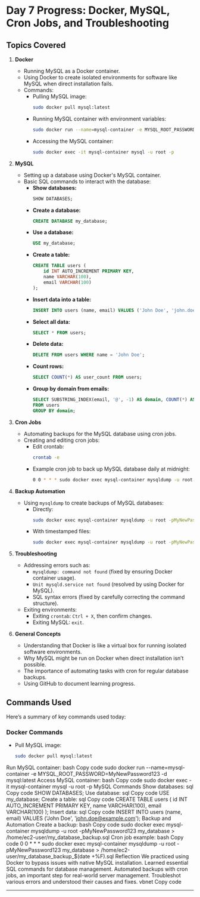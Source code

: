 # Day 7 Progress: Docker, MySQL, Cron Jobs, and Troubleshooting

## **Topics Covered**
1. **Docker**
   - Running MySQL as a Docker container.
   - Using Docker to create isolated environments for software like MySQL when direct installation fails.
   - Commands:
     - Pulling MySQL image:
       ```bash
       sudo docker pull mysql:latest
       ```
     - Running MySQL container with environment variables:
       ```bash
       sudo docker run --name=mysql-container -e MYSQL_ROOT_PASSWORD=MyNewPassword123 -d mysql:latest
       ```
     - Accessing the MySQL container:
       ```bash
       sudo docker exec -it mysql-container mysql -u root -p
       ```

2. **MySQL**
   - Setting up a database using Docker's MySQL container.
   - Basic SQL commands to interact with the database:
     - **Show databases:**
       ```sql
       SHOW DATABASES;
       ```
     - **Create a database:**
       ```sql
       CREATE DATABASE my_database;
       ```
     - **Use a database:**
       ```sql
       USE my_database;
       ```
     - **Create a table:**
       ```sql
       CREATE TABLE users (
           id INT AUTO_INCREMENT PRIMARY KEY,
           name VARCHAR(100),
           email VARCHAR(100)
       );
       ```
     - **Insert data into a table:**
       ```sql
       INSERT INTO users (name, email) VALUES ('John Doe', 'john.doe@example.com');
       ```
     - **Select all data:**
       ```sql
       SELECT * FROM users;
       ```
     - **Delete data:**
       ```sql
       DELETE FROM users WHERE name = 'John Doe';
       ```
     - **Count rows:**
       ```sql
       SELECT COUNT(*) AS user_count FROM users;
       ```
     - **Group by domain from emails:**
       ```sql
       SELECT SUBSTRING_INDEX(email, '@', -1) AS domain, COUNT(*) AS user_count
       FROM users
       GROUP BY domain;
       ```

3. **Cron Jobs**
   - Automating backups for the MySQL database using cron jobs.
   - Creating and editing cron jobs:
     - Edit crontab:
       ```bash
       crontab -e
       ```
     - Example cron job to back up MySQL database daily at midnight:
       ```bash
       0 0 * * * sudo docker exec mysql-container mysqldump -u root -pMyNewPassword123 my_database > /home/ec2-user/my_database_backup_$(date +\%F).sql
       ```

4. **Backup Automation**
   - Using `mysqldump` to create backups of MySQL databases:
     - Directly:
       ```bash
       sudo docker exec mysql-container mysqldump -u root -pMyNewPassword123 my_database > /home/ec2-user/my_database_backup.sql
       ```
     - With timestamped files:
       ```bash
       sudo docker exec mysql-container mysqldump -u root -pMyNewPassword123 my_database > /home/ec2-user/my_database_backup_$(date +%F).sql
       ```

5. **Troubleshooting**
   - Addressing errors such as:
     - `mysqldump: command not found` (fixed by ensuring Docker container usage).
     - `Unit mysqld.service not found` (resolved by using Docker for MySQL).
     - SQL syntax errors (fixed by carefully correcting the command structure).
   - Exiting environments:
     - Exiting `crontab`: `Ctrl + X`, then confirm changes.
     - Exiting MySQL: `exit`.

6. **General Concepts**
   - Understanding that Docker is like a virtual box for running isolated software environments.
   - Why MySQL might be run on Docker when direct installation isn’t possible.
   - The importance of automating tasks with cron for regular database backups.
   - Using GitHub to document learning progress.

## **Commands Used**
Here’s a summary of key commands used today:

### **Docker Commands**
- Pull MySQL image:
  ```bash
  sudo docker pull mysql:latest


Run MySQL container:
bash
Copy code
sudo docker run --name=mysql-container -e MYSQL_ROOT_PASSWORD=MyNewPassword123 -d mysql:latest
Access MySQL container:
bash
Copy code
sudo docker exec -it mysql-container mysql -u root -p
MySQL Commands
Show databases:
sql
Copy code
SHOW DATABASES;
Use database:
sql
Copy code
USE my_database;
Create a table:
sql
Copy code
CREATE TABLE users (
    id INT AUTO_INCREMENT PRIMARY KEY,
    name VARCHAR(100),
    email VARCHAR(100)
);
Insert data:
sql
Copy code
INSERT INTO users (name, email) VALUES ('John Doe', 'john.doe@example.com');
Backup and Automation
Create a backup:
bash
Copy code
sudo docker exec mysql-container mysqldump -u root -pMyNewPassword123 my_database > /home/ec2-user/my_database_backup.sql
Cron job example:
bash
Copy code
0 0 * * * sudo docker exec mysql-container mysqldump -u root -pMyNewPassword123 my_database > /home/ec2-user/my_database_backup_$(date +\%F).sql
Reflection
We practiced using Docker to bypass issues with native MySQL installation.
Learned essential SQL commands for database management.
Automated backups with cron jobs, an important step for real-world server management.
Troubleshot various errors and understood their causes and fixes.
vbnet
Copy code

---


